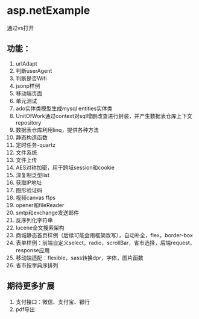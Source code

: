 # asp.netExample
通过vs打开

## 功能：
1. urlAdapt
2. 判断userAgent
3. 判断是否Wifi
4. jsonp样例
5. 移动端页面
6. 单元测试
7. ado实体类模型生成mysql entities实体类
8. UnitOfWork通过context对sql增删改查进行封装，并产生数据表仓库上下文repository
9. 数据表仓库利用linq，提供各种方法
10. 静态构造函数
11. 定时任务-quartz
12. 文件系统
13. 文件上传
14. AES对称加密，用于跨域session和cookie
15. 深复制泛型list
16. 获取IP地址
17. 图形验证码
18. 视频canvas ffps
19. opener和fileReader
20. smtp和exchange发送邮件
21. 反序列化字符串
22. lucene全文搜索架构
23. 商城静态首页样例（后续可能会用框架改写），自动补全，flex，border-box
24. 表单样例：前端自定义select，radio，scrollBar，省市选择，后端request，response应用
25. 移动端适配：flexible，sass转换dpr，字体，图片函数
26. 省市按字典序排列

## 期待更多扩展
1. 支付接口：微信、支付宝、银行
2. pdf导出
